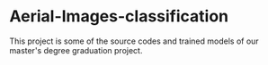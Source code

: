 # Aerial-Images-classification
This project is some of the source codes and trained models of our master's degree graduation project.
